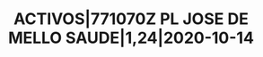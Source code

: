 ---
layout: asset
title: ACTIVOS|771070Z PL JOSE DE MELLO SAUDE|1,24|2020-10-14
isin: PTJLLAJM0008
---